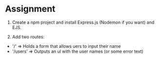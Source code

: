 # Assignment
1. Create a npm project and install Express.js (Nodemon if you want) and EJS.

2. Add two routes:
* '/' => Holds a form that allows uers to input their name
* '/users' => Outputs an ul with the user names (or some error text)
